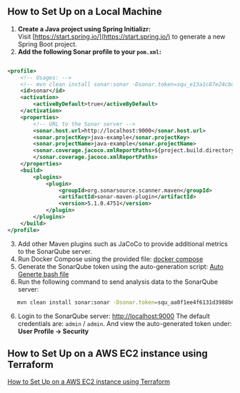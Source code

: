 ## How to Set Up on a Local Machine

1. **Create a Java project using Spring Initializr:**  
   Visit [https://start.spring.io/](https://start.spring.io/) to generate a new Spring Boot project.
2. **Add the following Sonar profile to your `pom.xml`:**

```xml

<profile>
    <!-- Usages: -->
    <!-- mvn clean install sonar:sonar -Dsonar.token=squ_e13a1c87e24cbdc34877e0b3331119437f04b6bb -->
    <id>sonar</id>
    <activation>
        <activeByDefault>true</activeByDefault>
    </activation>
    <properties>
        <!-- URL to the Sonar server -->
        <sonar.host.url>http://localhost:9000</sonar.host.url>
        <sonar.projectKey>java-example</sonar.projectKey>
        <sonar.projectName>java-example</sonar.projectName>
        <sonar.coverage.jacoco.xmlReportPaths>${project.build.directory}/**/*/jacoco.xml
        </sonar.coverage.jacoco.xmlReportPaths>
    </properties>
    <build>
        <plugins>
            <plugin>
                <groupId>org.sonarsource.scanner.maven</groupId>
                <artifactId>sonar-maven-plugin</artifactId>
                <version>5.1.0.4751</version>
            </plugin>
        </plugins>
    </build>
</profile>
```

3. Add other Maven plugins such as JaCoCo to provide additional metrics to the SonarQube server.
3. Run Docker Compose using the provided file: [docker compose](devops/docker-compose/docker-compose.yml)
4. Generate the SonarQube token using the auto-generation
   script: [Auto Generte bash file](devops/scripts/generate_sonarqube_token.sh)
5. Run the following command to send analysis data to the SonarQube server:

```bash
   mvn clean install sonar:sonar -Dsonar.token=squ_aa0f1ee4f6131d3988b6f219aa99662768bb6b99 
```

6. Login to the SonarQube server: [http://localhost:9000](http://localhost:9000)  The default credentials are:
   `admin` / `admin`. And view the auto-generated token under: **User Profile → Security**

## How to Set Up on a AWS EC2 instance using Terraform

[How to Set Up on a AWS EC2 instance using Terraform](devops/terraform-aws-ec2/terraform-ec2-project-readme.md)
